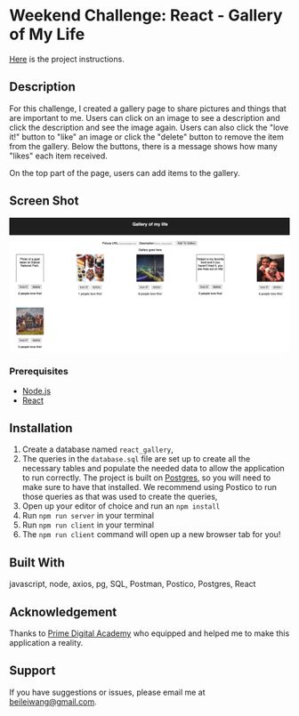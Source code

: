 # Weekend Challenge: React - Gallery of My Life

[Here](./INSTRUCTIONS.md) is the project instructions.

## Description

For this challenge, I created a gallery page to share pictures and things that are important to me. Users can click on an image to see a description and click the description and see the image again. Users can also click the "love it!" button to "like" an image or click the "delete" button to remove the item from the gallery. Below the buttons, there is a message shows how many "likes" each item received.

On the top part of the page, users can add items to the gallery.

## Screen Shot

![](ScreenShot.png)

### Prerequisites

- [Node.js](https://nodejs.org/en/)
- [React](https://reactjs.org/docs/create-a-new-react-app.html)

## Installation

1. Create a database named `react_gallery`,
2. The queries in the `database.sql` file are set up to create all the necessary tables and populate the needed data to allow the application to run correctly. The project is built on [Postgres](https://www.postgresql.org/download/), so you will need to make sure to have that installed. We recommend using Postico to run those queries as that was used to create the queries,
3. Open up your editor of choice and run an `npm install`
4. Run `npm run server` in your terminal
5. Run `npm run client` in your terminal
6. The `npm run client` command will open up a new browser tab for you!

## Built With

javascript, node, axios, pg, SQL, Postman, Postico, Postgres, React

## Acknowledgement

Thanks to [Prime Digital Academy](www.primeacademy.io) who equipped and helped me to make this application a reality.

## Support

If you have suggestions or issues, please email me at [beileiwang@gmail.com](beileiwang@gmail.com).
